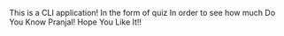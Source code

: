 This is a CLI application!
In the form of quiz 
In order to see how much Do You Know Pranjal!
Hope You Like It!!